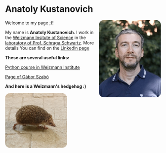 # Anatoly Kustanovich

Welcome to my page ;)!
<img src="my_photo1.jpg" width="200" style="border-radius: 15px;" align="right">


My name is **Anatoly Kustanovich**. 
I work in the [Weizmann Insitute of Science](https://www.weizmann.ac.il/pages/) in the [laboratory of Prof. Schraga Schwartz](https://www.weizmann.ac.il/molgen/schwartz/).
More details You can find on the [Linkedin page](https://www.linkedin.com/in/anatoli-kustanovich/) 


**These are several useful links:**

[Python course in Weizmann Institute](https://github.com/szabgab/wis-python-course-2024-11)

[Page of Gábor Szabó ](https://szabgab.com/)




**And here is a Weizmann's hedgehog :)**

<img src="hedgehog.jpg" width="200" style="border-radius: 15px;" align="left">




